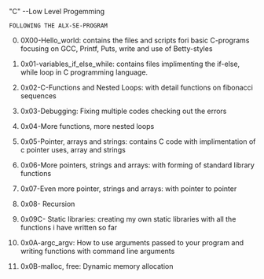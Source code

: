 "C" --Low Level Progemming 

	FOLLOWING THE ALX-SE-PROGRAM
0) 0X00-Hello_world: contains the files and scripts fori basic C-programs focusing on GCC, Printf, Puts, write and use of Betty-styles

1) 0x01-variables_if_else_while: contains files implimenting the if-else, while loop in C programming language.

2) 0x02-C-Functions and Nested Loops: with detail functions on fibonacci sequences

3) 0x03-Debugging: Fixing multiple codes checking out the errors

4) 0x04-More functions, more nested loops

5) 0x05-Pointer, arrays and strings: contains C code with implimentation of c pointer uses, array and strings

6) 0x06-More pointers, strings and arrays: with forming of standard library functions

7) 0x07-Even more pointer, strings and arrays: with pointer to pointer

8) 0x08- Recursion

9) 0x09C- Static libraries: creating my own static libraries with all the functions i have written so far

10) 0x0A-argc_argv: How to use arguments passed to your program and writing functions with command line arguments

11) 0x0B-malloc, free: Dynamic memory allocation
